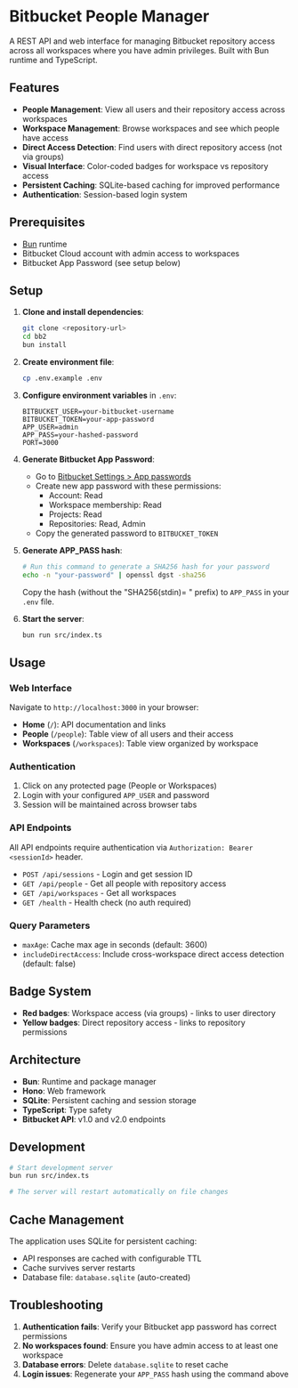 # Bitbucket People Manager

A REST API and web interface for managing Bitbucket repository access across all workspaces where you have admin privileges. Built with Bun runtime and TypeScript.

## Features

- **People Management**: View all users and their repository access across workspaces
- **Workspace Management**: Browse workspaces and see which people have access
- **Direct Access Detection**: Find users with direct repository access (not via groups)
- **Visual Interface**: Color-coded badges for workspace vs repository access
- **Persistent Caching**: SQLite-based caching for improved performance
- **Authentication**: Session-based login system

## Prerequisites

- [Bun](https://bun.sh/) runtime
- Bitbucket Cloud account with admin access to workspaces
- Bitbucket App Password (see setup below)

## Setup

1. **Clone and install dependencies**:
   ```bash
   git clone <repository-url>
   cd bb2
   bun install
   ```

2. **Create environment file**:
   ```bash
   cp .env.example .env
   ```

3. **Configure environment variables** in `.env`:
   ```env
   BITBUCKET_USER=your-bitbucket-username
   BITBUCKET_TOKEN=your-app-password
   APP_USER=admin
   APP_PASS=your-hashed-password
   PORT=3000
   ```

4. **Generate Bitbucket App Password**:
   - Go to [Bitbucket Settings > App passwords](https://bitbucket.org/account/settings/app-passwords/)
   - Create new app password with these permissions:
     - Account: Read
     - Workspace membership: Read
     - Projects: Read
     - Repositories: Read, Admin
   - Copy the generated password to `BITBUCKET_TOKEN`

5. **Generate APP_PASS hash**:
   ```bash
   # Run this command to generate a SHA256 hash for your password
   echo -n "your-password" | openssl dgst -sha256
   ```
   Copy the hash (without the "SHA256(stdin)= " prefix) to `APP_PASS` in your `.env` file.

6. **Start the server**:
   ```bash
   bun run src/index.ts
   ```

## Usage

### Web Interface

Navigate to `http://localhost:3000` in your browser:

- **Home** (`/`): API documentation and links
- **People** (`/people`): Table view of all users and their access
- **Workspaces** (`/workspaces`): Table view organized by workspace

### Authentication

1. Click on any protected page (People or Workspaces)
2. Login with your configured `APP_USER` and password
3. Session will be maintained across browser tabs

### API Endpoints

All API endpoints require authentication via `Authorization: Bearer <sessionId>` header.

- `POST /api/sessions` - Login and get session ID
- `GET /api/people` - Get all people with repository access
- `GET /api/workspaces` - Get all workspaces
- `GET /health` - Health check (no auth required)

### Query Parameters

- `maxAge`: Cache max age in seconds (default: 3600)
- `includeDirectAccess`: Include cross-workspace direct access detection (default: false)

## Badge System

- **Red badges**: Workspace access (via groups) - links to user directory
- **Yellow badges**: Direct repository access - links to repository permissions

## Architecture

- **Bun**: Runtime and package manager
- **Hono**: Web framework
- **SQLite**: Persistent caching and session storage
- **TypeScript**: Type safety
- **Bitbucket API**: v1.0 and v2.0 endpoints

## Development

```bash
# Start development server
bun run src/index.ts

# The server will restart automatically on file changes
```

## Cache Management

The application uses SQLite for persistent caching:
- API responses are cached with configurable TTL
- Cache survives server restarts
- Database file: `database.sqlite` (auto-created)

## Troubleshooting

1. **Authentication fails**: Verify your Bitbucket app password has correct permissions
2. **No workspaces found**: Ensure you have admin access to at least one workspace
3. **Database errors**: Delete `database.sqlite` to reset cache
4. **Login issues**: Regenerate your `APP_PASS` hash using the command above